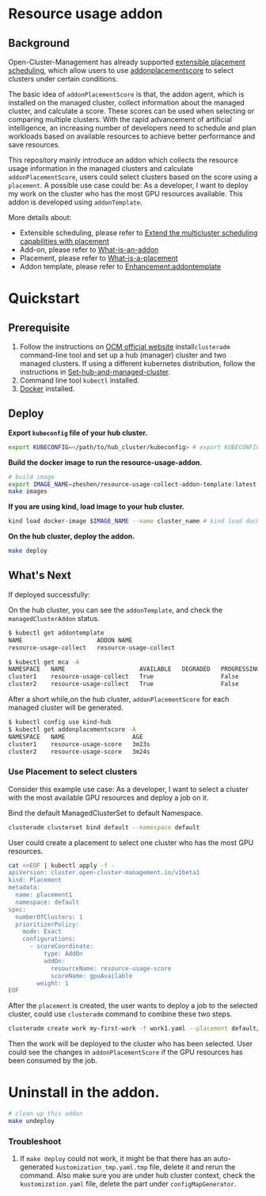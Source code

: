 
# Resource usage addon
## Background
Open-Cluster-Management has already supported [extensible placement scheduling](https://github.com/open-cluster-management-io/enhancements/blob/main/enhancements/sig-architecture/32-extensiblescheduling/32-extensiblescheduling.md), which allow users to use [addonplacementscore](https://github.com/open-cluster-management-io/enhancements/blob/main/enhancements/sig-architecture/32-extensiblescheduling/32-extensiblescheduling.md#addonplacementscore-api) to select clusters under certain conditions.

The basic idea of `addonPlacementScore` is that, the addon agent, which is installed on the managed cluster, collect information about the managed cluster, and calculate a score. These scores can be used when selecting or comparing multiple clusters.
With the rapid advancement of artificial intelligence, an increasing number of developers need to schedule and plan workloads based on available resources to achieve better performance and save resources.

This repository mainly introduce an addon which collects the resource usage information in the managed clusters and calculate `addonPlacementScore`, users could select clusters based on the score using a `placement`.
A possible use case could be: As a developer, I want to deploy my work on the cluster who has the most GPU resources available. This addon is developed using `addonTemplate`.

More details about:
- Extensible scheduling, please refer to [Extend the multicluster scheduling capabilities with placement](https://open-cluster-management.io/scenarios/extend-multicluster-scheduling-capabilities/)
- Add-on, please refer to [What-is-an-addon](https://open-cluster-management.io/concepts/addon/#what-is-an-add-on)
- Placement, please refer to [What-is-a-placement](https://open-cluster-management.io/concepts/placement/#select-clusters-in-managedclusterset)
- Addon template, please refer to [Enhancement:addontemplate](https://github.com/open-cluster-management-io/enhancements/tree/main/enhancements/sig-architecture/82-addon-template)

# Quickstart
## Prerequisite
1. Follow the instructions on [OCM official website](https://open-cluster-management.io/getting-started/quick-start/) install`clusteradm` command-line tool and set up a hub (manager) cluster and two managed clusters. 
If using a different kubernetes distribution, follow the instructions in [Set-hub-and-managed-cluster](https://open-cluster-management.io/getting-started/quick-start/#setup-hub-and-managed-cluster).
2. Command line tool `kubectl`  installed.
3. [Docker](https://www.docker.com/) installed.

## Deploy

**Export `kubeconfig` file of your hub cluster.**

```bash
export KUBECONFIG=</path/to/hub_cluster/kubeconfig> # export KUBECONFIG=~/.kube/config
```

**Build the docker image to run the resource-usage-addon.**

```bash
# build image
export IMAGE_NAME=zheshen/resource-usage-collect-addon-template:latest
make images
```

**If you are using kind, load image to your hub cluster.**

```bash
kind load docker-image $IMAGE_NAME --name cluster_name # kind load docker-image  $IMAGE_NAME --name hub
```

**On the hub cluster, deploy the addon.**

```bash
make deploy
```

## What's Next

If deployed successfully:

On the hub cluster, you can see the `addonTemplate`, and check the `managedClusterAddon` status.
```bash
$ kubectl get addontemplate
NAME                     ADDON NAME
resource-usage-collect   resource-usage-collect

$ kubectl get mca -A
NAMESPACE   NAME                     AVAILABLE   DEGRADED   PROGRESSING
cluster1    resource-usage-collect   True                   False
cluster2    resource-usage-collect   True                   False
```

After a short while,on the hub cluster, `addonPlacementScore` for each managed cluster will be generated.
```bash
$ kubectl config use kind-hub
$ kubectl get addonplacementscore -A
NAMESPACE   NAME                   AGE
cluster1    resource-usage-score   3m23s
cluster2    resource-usage-score   3m24s
```

### Use Placement to select clusters
Consider this example use case: As a developer, I want to select a cluster with the most available GPU resources and deploy a job on it.

Bind the default ManagedClusterSet to default Namespace.
```bash
clusteradm clusterset bind default --namespace default
```
User could create a placement to select one cluster who has the most GPU resources.
```bash
cat <<EOF | kubectl apply -f -
apiVersion: cluster.open-cluster-management.io/v1beta1
kind: Placement
metadata:
  name: placement1
  namespace: default
spec:
  numberOfClusters: 1
  prioritizerPolicy:
    mode: Exact
    configurations:
      - scoreCoordinate:
          type: AddOn
          addOn:
            resourceName: resource-usage-score
            scoreName: gpuAvailable
        weight: 1
EOF
```
After the `placement` is created, the user wants to deploy a job to the selected cluster, could use `clusteradm` command to combine these two steps.
```bash
clusteradm create work my-first-work -f work1.yaml --placement default/placement1
````
Then the work will be deployed to the cluster who has been selected. User could see the changes in `addonPlacementScore` if the GPU resources has been consumed by the job.

# Uninstall in the addon.

```bash
# clean up this addon
make undeploy
```

### Troubleshoot
1. If `make deploy` could not work, it might be that there has an auto-generated  `kustomization_tmp.yaml.tmp` file, delete it and rerun the command.
Also make sure you are under hub cluster context, check the `kustomization.yaml` file, delete the part under `configMapGenerator`.
